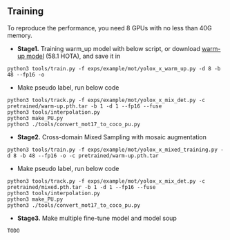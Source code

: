 ## Training

To reproduce the performance, you need 8 GPUs with no less than 40G memory.

- **Stage1.** Training warm_up model with below script, or download [warm-up model](-) (58.1 HOTA), and save it in
```
python3 tools/train.py -f exps/example/mot/yolox_x_warm_up.py -d 8 -b 48 --fp16 -o
```
- Make pseudo label, run below code 
```
python3 tools/track.py -f exps/example/mot/yolox_x_mix_det.py -c pretrained/warm-up.pth.tar -b 1 -d 1 --fp16 --fuse
python3 tools/interpolation.py
python3 make_PU.py
python3 ./tools/convert_mot17_to_coco_pu.py
```

- **Stage2.** Cross-domain Mixed Sampling with mosaic augmentation
```
python3 tools/train.py -f exps/example/mot/yolox_x_mixed_training.py -d 8 -b 48 --fp16 -o -c pretrained/warm-up.pth.tar
```
- Make pseudo label, run below code 
```
python3 tools/track.py -f exps/example/mot/yolox_x_mix_det.py -c pretrained/mixed.pth.tar -b 1 -d 1 --fp16 --fuse
python3 tools/interpolation.py
python3 make_PU.py
python3 ./tools/convert_mot17_to_coco_pu.py
```
- **Stage3.** Make multiple fine-tune model and model soup
```
TODO

```

